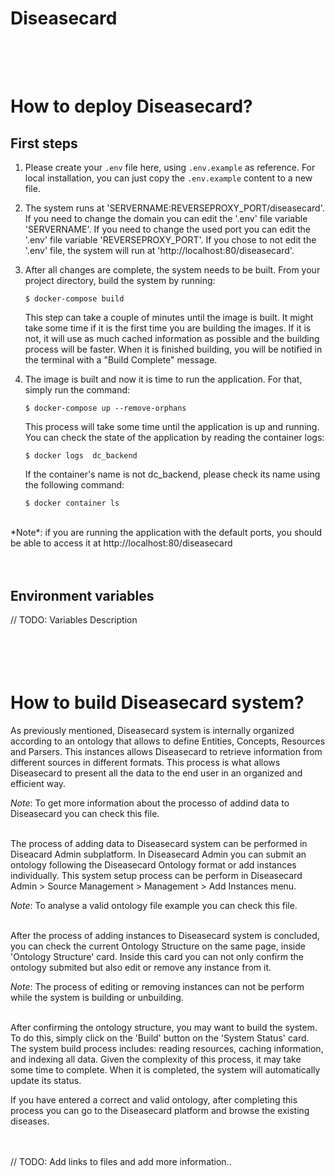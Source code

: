 Diseasecard
===========

<br><br>How to deploy Diseasecard?
==========================

## First steps

1.	Please create your `.env` file here, using `.env.example` as reference.
For local installation, you can just copy the `.env.example` content to a new file. 

2.  The system runs at 'SERVERNAME:REVERSEPROXY_PORT/diseasecard'. If you need to change the domain you can edit the '.env' file variable 'SERVERNAME'. If you need to change the used port you can edit the '.env' file variable 'REVERSEPROXY_PORT'. If you chose to not edit the '.env' file, the system will run at 'http://localhost:80/diseasecard'.

3.  After all changes are complete, the system needs to be built. From your project directory, build the system by running:

        $ docker-compose build
        
    This step can take a couple of minutes until the image is built. It might take some time if it is the first time you are building the images. If it is not, it will use as much cached information as possible and the building process will be faster. When it is finished building, you will be notified in the terminal with a "Build Complete" message.

4.  The image is built and now it is time to run the application. For that, simply run the command:

        $ docker-compose up --remove-orphans
    
    This process will take some time until the application is up and running. You can check the state of the application by reading the container logs: 
        
        $ docker logs  dc_backend

    If the container's name is not dc_backend, please check its name using the following command:
        
        $ docker container ls

<br>
*Note*: if you are running the application with the default ports, you should be able to access it at http://localhost:80/diseasecard
<br><br><br>


## Environment variables

// TODO: Variables Description

<br><br>
How to build Diseasecard system?
================================

As previously mentioned, Diseasecard system is internally organized according to an ontology that allows to define Entities, Concepts, Resources and Parsers. This instances allows Diseasecard to retrieve information from different sources in different formats. This process is what allows Diseasecard to present all the data to the end user in an organized and efficient way. 

*Note*: To get more information about the processo of addind data to Diseasecard you can check this file. 

<br>The process of adding data to Diseasecard system can be performed in Diseacard Admin subplatform. In Diseasecard Admin you can submit an ontology following the Diseasecard Ontology format or add instances individually. This system setup process can be perform in Diseasecard Admin > Source Management > Management > Add Instances menu. 

*Note*: To analyse a valid ontology file example you can check this file. 

<br>After the process of adding instances to Diseasecard system is concluded, you can check the current Ontology Structure on the same page, inside 'Ontology Structure' card. Inside this card you can not only confirm the ontology submited but also edit or remove any instance from it. 

*Note*: The process of editing or removing instances can not be perform while the system is building or unbuilding. 

<br>After confirming the ontology structure, you may want to build the system. To do this, simply click on the 'Build' button on the 'System Status' card. The system build process includes: reading resources, caching information, and indexing all data. Given the complexity of this process, it may take some time to complete. When it is completed, the system will automatically update its status. 

If you have entered a correct and valid ontology, after completing this process you can go to the Diseasecard platform and browse the existing diseases. 

<br>
<br>
// TODO: Add links to files and add more information.. 

